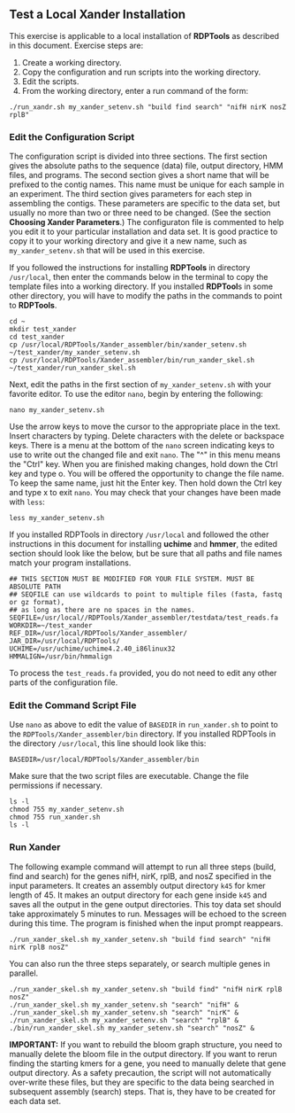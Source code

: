 ## Test a Local Xander Installation

This exercise is applicable to a local installation of **RDPTools** as described in this document. Exercise steps are:

1. Create a working directory.
2. Copy the configuration and run scripts into the working directory.
3. Edit the scripts.
4. From the working directory, enter a run command of the form:

```
./run_xandr.sh my_xander_setenv.sh "build find search" "nifH nirK nosZ rplB"
```
### Edit the Configuration Script

The configuration script is divided into three sections. The first section gives the absolute paths to the sequence (data) file, output directory, HMM files, and programs. The second section gives a short name that will be prefixed to the contig names. This name must be unique for each sample in an experiment. The third section gives parameters for each step in assembling the contigs. These parameters are specific to the data set, but usually no more than two or three need to be changed. (See the section **Choosing Xander Parameters**.) The configuraton file is commented to help you edit it to your particular installation and data set. It is good practice to copy it to your working directory and give it a new name, such as `my_xander_setenv.sh` that will be used in this exercise.

If you followed the instructions for installing **RDPTools** in directory `/usr/local`, then enter the commands below in the terminal to copy the template files into a working directory. If you installed **RDPTool**s in some other directory, you will have to modify the paths in the commands to point to **RDPTools**.

    cd ~
    mkdir test_xander
    cd test_xander
    cp /usr/local/RDPTools/Xander_assembler/bin/xander_setenv.sh ~/test_xander/my_xander_setenv.sh
    cp /usr/local/RDPTools/Xander_assembler/bin/run_xander_skel.sh ~/test_xander/run_xander_skel.sh

Next, edit the paths in the first section of `my_xander_setenv.sh` with your favorite editor. To use the editor `nano`, begin by entering the following:

    nano my_xander_setenv.sh

Use the arrow keys to move the cursor to the appropriate place in the text. Insert characters by typing. Delete characters with the delete or backspace keys. There is a menu at the bottom of the `nano` screen indicating keys to use to write out the changed file and exit `nano`. The "^" in this menu means the "Ctrl" key. When you are finished making changes, hold down the Ctrl key and type o. You will be offered the opportunity to change the file name. To keep the same name, just hit the Enter key. Then hold down the Ctrl key and type x to exit `nano`. You may check that your changes have been made with `less`:

    less my_xander_setenv.sh

If you installed RDPTools in directory `/usr/local` and followed the other instructions in this document for installing **uchime** and **hmmer**, the edited section should look like the below, but be sure that all paths and file names match your program installations.

    ## THIS SECTION MUST BE MODIFIED FOR YOUR FILE SYSTEM. MUST BE ABSOLUTE PATH
    ## SEQFILE can use wildcards to point to multiple files (fasta, fastq or gz format),
    ## as long as there are no spaces in the names.
    SEQFILE=/usr/local//RDPTools/Xander_assembler/testdata/test_reads.fa
    WORKDIR=~/test_xander
    REF_DIR=/usr/local/RDPTools/Xander_assembler/
    JAR_DIR=/usr/local/RDPTools/
    UCHIME=/usr/uchime/uchime4.2.40_i86linux32
    HMMALIGN=/usr/bin/hmmalign

To process the `test_reads.fa` provided, you do not need to edit any other parts of the configuration file.

### Edit the Command Script File

Use `nano` as above to edit the value of `BASEDIR` in `run_xander.sh` to point to the `RDPTools/Xander_assembler/bin` directory. If you installed RDPTools in the directory `/usr/local`, this line should look like this:

    BASEDIR=/usr/local/RDPTools/Xander_assembler/bin

Make sure that the two script files are executable. Change the file permissions if necessary.

    ls -l
    chmod 755 my_xander_setenv.sh
    chmod 755 run_xander.sh
    ls -l

### Run Xander

The following example command will attempt to run all three steps (build, find and search) for the genes nifH, nirK, rplB, and nosZ specified in the input parameters. It creates an assembly output directory `k45` for kmer length of 45. It makes an output directory for each gene inside `k45` and saves all the output in the gene output directories. This toy data set should take approximately 5 minutes to run. Messages will be echoed to the screen during this time. The program is finished when the input prompt reappears.
    
    ./run_xander_skel.sh my_xander_setenv.sh "build find search" "nifH nirK rplB nosZ"


You can also run the three steps separately, or search multiple genes in parallel.

    ./run_xander_skel.sh my_xander_setenv.sh "build find" "nifH nirK rplB nosZ"
    ./run_xander_skel.sh my_xander_setenv.sh "search" "nifH" &
    ./run_xander_skel.sh my_xander_setenv.sh "search" "nirK" &
    ./run_xander_skel.sh my_xander_setenv.sh "search" "rplB" &
    ./bin/run_xander_skel.sh my_xander_setenv.sh "search" "nosZ" &
    
 
**IMPORTANT:** If you want to rebuild the bloom graph structure, you need to manually delete the bloom file in the output directory. If you want to rerun  finding the starting kmers for a gene, you need to manually delete that gene output directory. As a safety precaution, the script will not automatically over-write these files, but they are specific to the data being searched in subsequent assembly (search) steps. That is, they have to be created for each data set.
